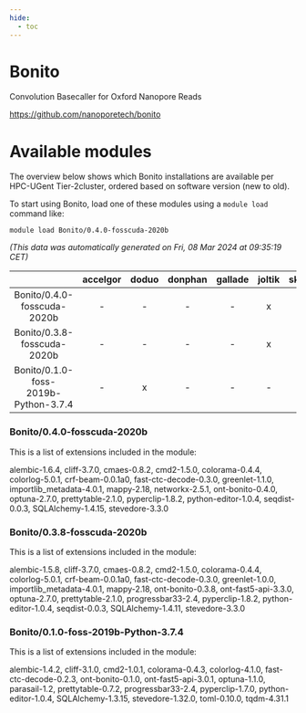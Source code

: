 ```yaml
---
hide:
  - toc
---
```


Bonito
======


Convolution Basecaller for Oxford Nanopore Reads

https://github.com/nanoporetech/bonito
# Available modules


The overview below shows which Bonito installations are available per HPC-UGent Tier-2cluster, ordered based on software version (new to old).

To start using Bonito, load one of these modules using a `module load` command like:

```shell
module load Bonito/0.4.0-fosscuda-2020b
```

*(This data was automatically generated on Fri, 08 Mar 2024 at 09:35:19 CET)*  

| |accelgor|doduo|donphan|gallade|joltik|skitty|
| :---: | :---: | :---: | :---: | :---: | :---: | :---: |
|Bonito/0.4.0-fosscuda-2020b|-|-|-|-|x|-|
|Bonito/0.3.8-fosscuda-2020b|-|-|-|-|x|-|
|Bonito/0.1.0-foss-2019b-Python-3.7.4|-|x|-|-|-|x|


### Bonito/0.4.0-fosscuda-2020b

This is a list of extensions included in the module:

alembic-1.6.4, cliff-3.7.0, cmaes-0.8.2, cmd2-1.5.0, colorama-0.4.4, colorlog-5.0.1, crf-beam-0.0.1a0, fast-ctc-decode-0.3.0, greenlet-1.1.0, importlib_metadata-4.0.1, mappy-2.18, networkx-2.5.1, ont-bonito-0.4.0, optuna-2.7.0, prettytable-2.1.0, pyperclip-1.8.2, python-editor-1.0.4, seqdist-0.0.3, SQLAlchemy-1.4.15, stevedore-3.3.0

### Bonito/0.3.8-fosscuda-2020b

This is a list of extensions included in the module:

alembic-1.5.8, cliff-3.7.0, cmaes-0.8.2, cmd2-1.5.0, colorama-0.4.4, colorlog-5.0.1, crf-beam-0.0.1a0, fast-ctc-decode-0.3.0, greenlet-1.0.0, importlib_metadata-4.0.1, mappy-2.18, ont-bonito-0.3.8, ont-fast5-api-3.3.0, optuna-2.7.0, prettytable-2.1.0, progressbar33-2.4, pyperclip-1.8.2, python-editor-1.0.4, seqdist-0.0.3, SQLAlchemy-1.4.11, stevedore-3.3.0

### Bonito/0.1.0-foss-2019b-Python-3.7.4

This is a list of extensions included in the module:

alembic-1.4.2, cliff-3.1.0, cmd2-1.0.1, colorama-0.4.3, colorlog-4.1.0, fast-ctc-decode-0.2.3, ont-bonito-0.1.0, ont-fast5-api-3.0.1, optuna-1.1.0, parasail-1.2, prettytable-0.7.2, progressbar33-2.4, pyperclip-1.7.0, python-editor-1.0.4, SQLAlchemy-1.3.15, stevedore-1.32.0, toml-0.10.0, tqdm-4.31.1